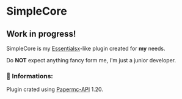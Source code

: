 # SimpleCore 
## Work in progress!
SimpleCore is my <a href="https://essentialsx.net">Essentialsx</a>-like plugin created for **my** needs.

Do **NOT** expect anything fancy form me, I'm just a junior developer.

### 📜 Informations:
Plugin crated using <a href="https://papermc.io">Papermc-API</a> 1.20.
